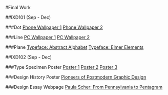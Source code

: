 #Final Work

##IXD101 (Sep - Dec)

###Dot
[Phone Wallpaper 1](https://github.com/timtim-101/final-work/images/dot1.png)
[Phone Wallpaper 2](https://github.com/timtim-101/final-work/images/dot2.png)

###Line
[PC Wallpaper 1](https://github.com/timtim-101/final-work/images/line1.png)
[PC Wallpaper 2](https://github.com/timtim-101/final-work/images/line2.png)

###Plane
[Typeface: Abstract Alphabet](https://github.com/timtim-101/final-work/images/abstarct-alphabet.png)
[Typeface: Elmer Elements](https://github.com/timtim-101/final-work/images/elmer-elements.png)

##IXD102 (Sep - Dec)

###Type Specimen Poster
[Poster 1](https://github.com/timtim-101/final-work/images/type1)
[Poster 2](https://github.com/timtim-101/final-work/images/type2)
[Poster 3](https://github.com/timtim-101/final-work/images/type3)

###Design History Poster
[Pioneers of Postmodern Graphic Design](https://github.com/timtim-101/final-work/images/design-history.png)

###Design Essay Webpage
[Paula Scher: From Pennsylvania to Pentagram]()
